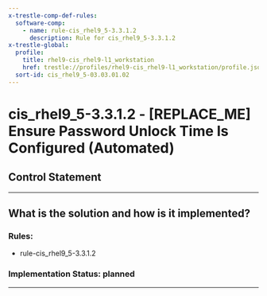 ```yaml
---
x-trestle-comp-def-rules:
  software-comp:
    - name: rule-cis_rhel9_5-3.3.1.2
      description: Rule for cis_rhel9_5-3.3.1.2
x-trestle-global:
  profile:
    title: rhel9-cis_rhel9-l1_workstation
    href: trestle://profiles/rhel9-cis_rhel9-l1_workstation/profile.json
  sort-id: cis_rhel9_5-03.03.01.02
---
```


# cis_rhel9_5-3.3.1.2 - \[REPLACE_ME\] Ensure Password Unlock Time Is Configured (Automated)

## Control Statement

______________________________________________________________________

## What is the solution and how is it implemented?

<!-- For implementation status enter one of: implemented, partial, planned, alternative, not-applicable -->

<!-- Note that the list of rules under ### Rules: is read-only and changes will not be captured after assembly to JSON -->

<!-- Add control implementation description here for control: cis_rhel9_5-3.3.1.2 -->

### Rules:

  - rule-cis_rhel9_5-3.3.1.2

### Implementation Status: planned

______________________________________________________________________
